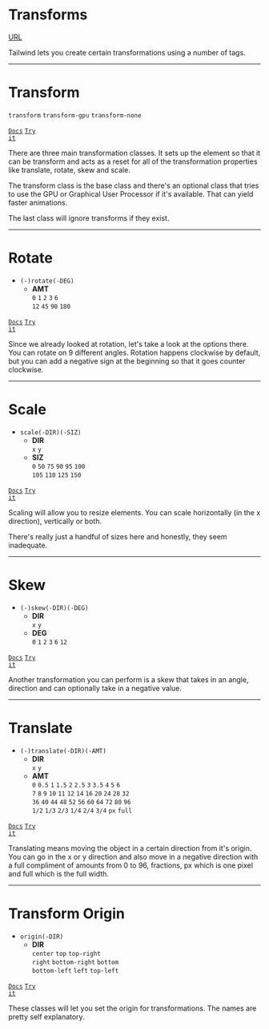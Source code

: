 <!-- .slide: data-state="layout-title" class="bg-dark"-->

# Transforms

<div class="slide-link"><a href="URL"><i class="fab fa-slideshare"></i> URL</a></div>

> >

Tailwind lets you create certain transformations using a number of tags.

---

# Transform

`transform` `transform-gpu` `transform-none`

<a href="https://tailwindcss.com/docs/transform" target="_blank"><code class="code-exciting">Docs</code></a> <a href="https://codepen.io/planetoftheweb/pen/XWjgdpL?editors=1000" target="_blank"><code class="code-royal">Try it</code></a>

> >

There are three main transformation classes. It sets up the element so that it can be transform and acts as a reset for all of the transformation properties like translate, rotate, skew and scale.

The transform class is the base class and there's an optional class that tries to use the GPU or Graphical User Processor if it's available. That can yield faster animations.

The last class will ignore transforms if they exist.


---

# Rotate

- `(-)rotate(-DEG)`
  - **AMT**<br>
  `0` `1` `2` `3` `6`<br>`12` `45` `90` `180`

<a href="https://tailwindcss.com/docs/rotate" target="_blank"><code class="code-exciting">Docs</code></a> <a href="https://codepen.io/planetoftheweb/pen/NWRgNML?editors=1000" target="_blank"><code class="code-royal">Try it</code></a>

> >

Since we already looked at rotation, let's take a look at the options there. You can rotate on 9 different angles. Rotation happens clockwise by default, but you can add a negative sign at the beginning so that it goes counter clockwise.


---

# Scale

- `scale(-DIR)(-SIZ)`
  - **DIR**<br>
    `x` `y`
  - **SIZ**<br>
    `0` `50` `75` `90` `95` `100`<br>
    `105` `110` `125` `150`

<a href="https://tailwindcss.com/docs/scale" target="_blank"><code class="code-exciting">Docs</code></a> <a href="https://codepen.io/planetoftheweb/pen/abmwNrZ?editors=1000" target="_blank"><code class="code-royal">Try it</code></a>

> >

Scaling will allow you to resize elements. You can scale horizontally (in the x direction), vertically or both.

There's really just a handful of sizes here and honestly, they seem inadequate.

---

# Skew

- `(-)skew(-DIR)(-DEG)`
  - **DIR**<br>
    `x` `y`
  - **DEG**<br>
    `0` `1` `2` `3` `6` `12`

<a href="https://tailwindcss.com/docs/skew" target="_blank"><code class="code-exciting">Docs</code></a> <a href="https://codepen.io/planetoftheweb/pen/eYdRzJJ?editors=1000" target="_blank"><code class="code-royal">Try it</code></a>

> >

Another transformation you can perform is a skew that takes in an angle, direction and can optionally take in a negative value.

---

# Translate

- `(-)translate(-DIR)(-AMT)`
  - **DIR**<br>
    `x` `y`
  - **AMT**<br>
    `0` `0.5` `1` `1.5` `2` `2.5` `3` `3.5` `4` `5` `6`<br>
    `7` `8` `9` `10` `11` `12` `14` `16` `20` `24` `28` `32`<br>
    `36` `40` `44` `48` `52` `56` `60` `64` `72` `80` `96` <br>
    `1/2` `1/3` `2/3` `1/4` `2/4` `3/4` `px` `full`<br>

<a href="https://tailwindcss.com/docs/translate" target="_blank"><code class="code-exciting">Docs</code></a> <a href="https://codepen.io/planetoftheweb/pen/XWjgKBg?editors=1000" target="_blank"><code class="code-royal">Try it</code></a>

> >

Translating means moving the object in a certain direction from it's origin. You can go in the x or y direction and also move in a negative direction with a full compliment of amounts from 0 to 96, fractions, px which is one pixel and full which is the full width.

---

# Transform Origin

- `origin(-DIR)`
  - **DIR**<br>
  `center` `top` `top-right`<br>`right` `bottom-right` `bottom`<br> `bottom-left` `left` `top-left`

<a href="https://tailwindcss.com/docs/transform-origin" target="_blank"><code class="code-exciting">Docs</code></a> <a href="https://codepen.io/planetoftheweb/pen/WNGOGQx?editors=1000" target="_blank"><code class="code-royal">Try it</code></a>

> >

These classes will let you set the origin for transformations. The names are pretty self explanatory.